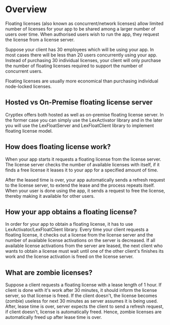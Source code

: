# Overview

Floating licenses \(also known as concurrent/network licenses\) allow limited number of licenses for your app to be shared among a larger number of users over time. When authorised users wish to run the app, they request the license from a license server.

Suppose your client has 30 employees which will be using your app. In most cases there will be less than 20 users concurrently using your app. Instead of purchasing 30 individual licenses, your client will only purchase the number of floating licenses required to support the number of concurrent users. 

Floating licenses are usually more economical than purchasing individual node-locked licenses.

## Hosted vs On-Premise floating license server

Cryptlex offers both hosted as well as on-premise floating license server. In the former case you can simply use the LexActivator library and in the later you will use the LexFloatServer and LexFloatClient library to implement floating license model.

## How does floating license work?

When your app starts it requests a floating license from the license server. The license server checks the number of available licenses with itself, if it finds a free license it leases it to your app for a specified amount of time.

After the leased time is over, your app automatically sends a refresh request to the license server, to extend the lease and the process repeats itself. When your user is done using the app, it sends a request to free the license, thereby making it available for other users.

## How your app obtains a floating license?

In order for your app to obtain a floating license, it has to use LexActivator/LexFloatClient library. Every time your client requests a floating license, it checks out a license from the license server and the number of available license activations on the server is decreased. If all available license activations from the server are leased, the next client who wants to obtain a license must wait until one of the other client's finishes its work and the license activation is freed on the license server.

## What are zombie licenses?

Suppose a client requests a floating license with a lease length of 1 hour. If client is done with it's work after 30 minutes, it should inform the license server, so that license is freed. If the client doesn't, the license becomes \(zombie\) useless for next 30 minutes as server assumes it is being used. After, lease time is over, server expects the client to send a refresh request, if client doesn't, license is automatically freed. Hence, zombie licenses are automatically freed up after lease time is over.

